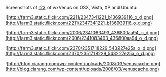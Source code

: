 Screenshots of [r23](https://code.google.com/p/wxvenus/source/detail?r=23) of wxVenus on OSX, Vista, XP and Ubuntu:

![http://farm3.static.flickr.com/2211/2347341221_b136939116_o_d.png](http://farm3.static.flickr.com/2211/2347341221_b136939116_o_d.png)

![http://farm3.static.flickr.com/2006/2341083493_436800aa94_o_d.png](http://farm3.static.flickr.com/2006/2341083493_436800aa94_o_d.png)

![http://farm3.static.flickr.com/2370/2351718229_543227e25a_o_d.png](http://farm3.static.flickr.com/2370/2351718229_543227e25a_o_d.png)

![http://blog.ciarang.com/wp-content/uploads/2008/03/venuscache.png](http://blog.ciarang.com/wp-content/uploads/2008/03/venuscache.png)